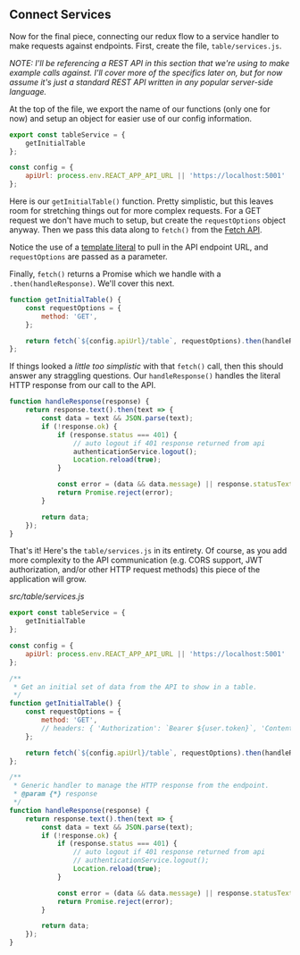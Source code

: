 ## Connect Services

Now for the final piece, connecting our redux flow to a service handler to make requests against endpoints. First, create the file, `table/services.js`.

*NOTE: I'll be referencing a REST API in this section that we're using to make example calls against. I'll cover more of the specifics later on, but for now assume it's just a standard REST API written in any popular server-side language.*

At the top of the file, we export the name of our functions (only one for now) and setup an object for easier use of our config information.

```js
export const tableService = {
    getInitialTable
};

const config = {
    apiUrl: process.env.REACT_APP_API_URL || 'https://localhost:5001'
};
```

Here is our `getInitialTable()` function. Pretty simplistic, but this leaves room for stretching things out for more complex requests. For a GET request we don't have much to setup, but create the `requestOptions` object anyway. Then we pass this data along to `fetch()` from the [Fetch API](https://developer.mozilla.org/en-US/docs/Web/API/Fetch_API/Using_Fetch).

Notice the use of a [template literal](https://developer.mozilla.org/en-US/docs/Web/JavaScript/Reference/Template_literals) to pull in the API endpoint URL, and `requestOptions` are passed as a parameter.

Finally, `fetch()` returns a Promise which we handle with a `.then(handleResponse)`. We'll cover this next.

```js
function getInitialTable() {
    const requestOptions = {
        method: 'GET',
    };

    return fetch(`${config.apiUrl}/table`, requestOptions).then(handleResponse);
};
```

If things looked a _little too simplistic_ with that `fetch()` call, then this should answer any straggling questions. Our `handleResponse()` handles the literal HTTP response from our call to the API.

```js
function handleResponse(response) {
    return response.text().then(text => {
        const data = text && JSON.parse(text);
        if (!response.ok) {
            if (response.status === 401) {
                // auto logout if 401 response returned from api
                authenticationService.logout();
                Location.reload(true);
            }

            const error = (data && data.message) || response.statusText;
            return Promise.reject(error);
        }

        return data;
    });
}
```

That's it! Here's the `table/services.js` in its entirety. Of course, as you add more complexity to the API communication (e.g. CORS support, JWT authorization, and/or other HTTP request methods) this piece of the application will grow.

_*src/table/services.js*_

```js
export const tableService = {
    getInitialTable
};

const config = {
    apiUrl: process.env.REACT_APP_API_URL || 'https://localhost:5001'
};

/**
 * Get an initial set of data from the API to show in a table.
 */
function getInitialTable() {
    const requestOptions = {
        method: 'GET',
        // headers: { 'Authorization': `Bearer ${user.token}`, 'Content-Type': 'application/json' }
    };

    return fetch(`${config.apiUrl}/table`, requestOptions).then(handleResponse);
};

/**
 * Generic handler to manage the HTTP response from the endpoint.
 * @param {*} response 
 */
function handleResponse(response) {
    return response.text().then(text => {
        const data = text && JSON.parse(text);
        if (!response.ok) {
            if (response.status === 401) {
                // auto logout if 401 response returned from api
                // authenticationService.logout();
                Location.reload(true);
            }

            const error = (data && data.message) || response.statusText;
            return Promise.reject(error);
        }

        return data;
    });
}
```